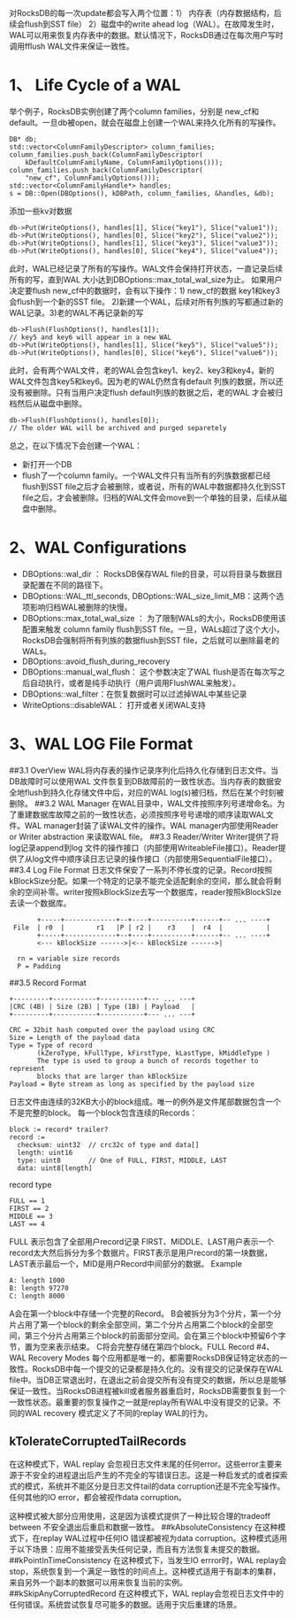 对RocksDB的每一次update都会写入两个位置：1） 内存表（内存数据结构，后续会flush到SST file） 2）磁盘中的write ahead log（WAL）。在故障发生时，WAL可以用来恢复内存表中的数据。默认情况下，RocksDB通过在每次用户写时调用fflush WAL文件来保证一致性。
# 1、 Life Cycle of a WAL
举个例子，RocksDB实例创建了两个column families，分别是 new_cf和default。一旦db被open，就会在磁盘上创建一个WAL来持久化所有的写操作。
```
DB* db;
std::vector<ColumnFamilyDescriptor> column_families;
column_families.push_back(ColumnFamilyDescriptor(
    kDefaultColumnFamilyName, ColumnFamilyOptions()));
column_families.push_back(ColumnFamilyDescriptor(
    "new_cf", ColumnFamilyOptions()));
std::vector<ColumnFamilyHandle*> handles;
s = DB::Open(DBOptions(), kDBPath, column_families, &handles, &db);
```
添加一些kv对数据
```
db->Put(WriteOptions(), handles[1], Slice("key1"), Slice("value1"));
db->Put(WriteOptions(), handles[0], Slice("key2"), Slice("value2"));
db->Put(WriteOptions(), handles[1], Slice("key3"), Slice("value3"));
db->Put(WriteOptions(), handles[0], Slice("key4"), Slice("value4"));
```
此时，WAL已经记录了所有的写操作。WAL文件会保持打开状态，一直记录后续所有的写，直到WAL 大小达到DBOptions::max_total_wal_size为止。
如果用户决定要flush new_cf中的数据时，会有以下操作：1) new_cf的数据 key1和key3会flush到一个新的SST file。 2)新建一个WAL，后续对所有列族的写都通过新的WAL记录。3)老的WAL不再记录新的写
```
db->Flush(FlushOptions(), handles[1]);
// key5 and key6 will appear in a new WAL
db->Put(WriteOptions(), handles[1], Slice("key5"), Slice("value5"));
db->Put(WriteOptions(), handles[0], Slice("key6"), Slice("value6"));
```
此时，会有两个WAL文件，老的WAL会包含key1、key2、key3和key4，新的WAL文件包含key5和key6。因为老的WAL仍然含有default 列族的数据，所以还没有被删除。只有当用户决定flush default列族的数据之后，老的WAL 才会被归档然后从磁盘中删除。
```
db->Flush(FlushOptions(), handles[0]);
// The older WAL will be archived and purged separetely
```
总之，在以下情况下会创建一个WAL：
* 新打开一个DB
* flush了一个column family。一个WAL文件只有当所有的列族数据都已经flush到SST file之后才会被删除，或者说，所有的WAL中数据都持久化到SST file之后，才会被删除。归档的WAL文件会move到一个单独的目录，后续从磁盘中删除。
# 2、WAL Configurations
* DBOptions::wal_dir ： RocksDB保存WAL file的目录，可以将目录与数据目录配置在不同的路径下。
* DBOptions::WAL_ttl_seconds, DBOptions::WAL_size_limit_MB：这两个选项影响归档WAL被删除的快慢。
* DBOptions::max_total_wal_size ： 为了限制WALs的大小，RocksDB使用该配置来触发 column family flush到SST file。一旦，WALs超过了这个大小，RocksDB会强制将所有列族的数据flush到SST file，之后就可以删除最老的WALs。
* DBOptions::avoid_flush_during_recovery
* DBOptions::manual_wal_flush： 这个参数决定了WAL flush是否在每次写之后自动执行，或者是纯手动执行（用户调用FlushWAL来触发）。
* DBOptions::wal_filter：在恢复数据时可以过滤掉WAL中某些记录
* WriteOptions::disableWAL： 打开或者关闭WAL支持
# 3、WAL LOG File Format
##3.1 OverView
WAL将内存表的操作记录序列化后持久化存储到日志文件。当DB故障时可以使用WAL 文件恢复到DB故障前的一致性状态。当内存表的数据安全地flush到持久化存储文件中后，对应的WAL log(s)被归档，然后在某个时刻被删除。
##3.2 WAL Manager
在WAL目录中，WAL文件按照序列号递增命名。为了重建数据库故障之前的一致性状态，必须按照序号号递增的顺序读取WAL文件。WAL manager封装了读WAL文件的操作。WAL manager内部使用Reader or Writer abstraction 来读取WAL file。
##3.3 Reader/Writer
Writer提供了将log记录append到log 文件的操作接口（内部使用WriteableFile接口）。Reader提供了从log文件中顺序读日志记录的操作接口（内部使用SequentialFile接口）。
##3.4 Log File Format
日志文件保安了一系列不停长度的记录。Record按照kBlockSize分配。如果一个特定的记录不能完全适配剩余的空间，那么就会将剩余的空间补零。writer按照kBlockSize去写一个数据库，reader按照kBlockSIze去读一个数据库。
```
       +-----+-------------+--+----+----------+------+-- ... ----+
 File  | r0  |        r1   |P | r2 |    r3    |  r4  |           |
       +-----+-------------+--+----+----------+------+-- ... ----+
       <--- kBlockSize ------>|<-- kBlockSize ------>|

  rn = variable size records
  P = Padding
```
##3.5 Record Format
```
+---------+-----------+-----------+--- ... ---+
|CRC (4B) | Size (2B) | Type (1B) | Payload   |
+---------+-----------+-----------+--- ... ---+

CRC = 32bit hash computed over the payload using CRC
Size = Length of the payload data
Type = Type of record
       (kZeroType, kFullType, kFirstType, kLastType, kMiddleType )
       The type is used to group a bunch of records together to represent
       blocks that are larger than kBlockSize
Payload = Byte stream as long as specified by the payload size
```
日志文件由连续的32KB大小的block组成。唯一的例外是文件尾部数据包含一个不是完整的block。
每一个block包含连续的Records：
```
block := record* trailer?
record :=
  checksum: uint32	// crc32c of type and data[]
  length: uint16
  type: uint8		// One of FULL, FIRST, MIDDLE, LAST 
  data: uint8[length]
```
record type
```
FULL == 1
FIRST == 2
MIDDLE == 3
LAST == 4
```
FULL 表示包含了全部用户record记录
FIRST、MIDDLE、LAST用户表示一个record太大然后拆分为多个数据片。FIRST表示是用户record的第一块数据，LAST表示最后一个，MID是用户Record中间部分的数据。
Example
```
A: length 1000
B: length 97270
C: length 8000
```
A会在第一个block中存储一个完整的Record。
B会被拆分为3个分片，第一个分片占用了第一个block的剩余全部空间，第二个分片占用第二个block的全部空间，第三个分片占用第三个block的前面部分空间。会在第三个block中预留6个字节，置为空来表示结束。
C将会完整存储在第四个block。FULL Record
#4、WAL Recovery Modes
每个应用都是唯一的，都需要RocksDB保证特定状态的一致性。RocksDB中每一个提交的记录都是持久化的。没有提交的记录保存在WAL file中。当DB正常退出时，在退出之前会提交所有没有提交的数据，所以总是能够保证一致性。当RocksDB进程被kill或者服务器重启时，RocksDB需要恢复到一个一致性状态。最重要的恢复操作之一就是replay所有WAL中没有提交的记录。不同的WAL recovery 模式定义了不同的replay WAL的行为。
## kTolerateCorruptedTailRecords
在这种模式下，WAL replay 会忽视日志文件末尾的任何error。这些error主要来源于不安全的进程退出后产生的不完全的写错误日志。这是一种启发式的或者探索式的模式，系统并不能区分是日志文件tail的data corruption还是不完全写操作。任何其他的IO error，都会被视作data corruption。

这种模式被大部分应用使用，这是因为该模式提供了一种比较合理的tradeoff between 不安全退出后重启和数据一致性。
##kAbsoluteConsistency
在这种模式下，在replay WAL过程中任何IO 错误都被视为data corruption。这种模式适用于以下场景：应用不能接受丢失任何记录，而且有方法恢复未提交的数据。
##kPointInTimeConsistency
在这种模式下，当发生IO errror时，WAL replay会stop，系统恢复到一个满足一致性的时间点上。这种模式适用于有副本的集群，来自另外一个副本的数据可以用来恢复当前的实例。
##kSkipAnyCorruptedRecord
在这种模式下，WAL replay会忽视日志文件中的任何错误。系统尝试恢复尽可能多的数据。适用于灾后重建的场景。
